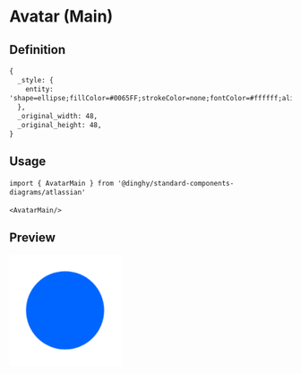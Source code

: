 # Avatar (Main)

## Definition

```
{
  _style: { 
    entity: 'shape=ellipse;fillColor=#0065FF;strokeColor=none;fontColor=#ffffff;align=center;verticalAlign=middle;whiteSpace=wrap;fontSize=25;fontStyle=1;html=1;sketch=0;',
  },
  _original_width: 48,
  _original_height: 48,
}
```

## Usage

```
import { AvatarMain } from '@dinghy/standard-components-diagrams/atlassian'

<AvatarMain/>
```

## Preview

<img src="./avatar-main.png" width="200"/>
